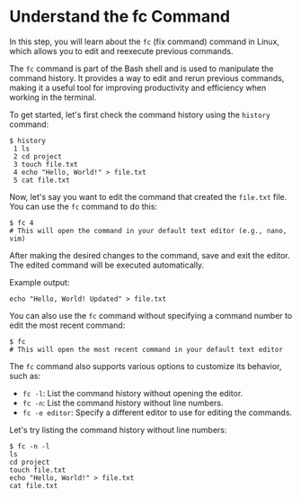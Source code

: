# Understand the fc Command

In this step, you will learn about the `fc` (fix command) command in Linux, which allows you to edit and reexecute previous commands.

The `fc` command is part of the Bash shell and is used to manipulate the command history. It provides a way to edit and rerun previous commands, making it a useful tool for improving productivity and efficiency when working in the terminal.

To get started, let's first check the command history using the `history` command:

```
$ history
 1 ls
 2 cd project
 3 touch file.txt
 4 echo "Hello, World!" > file.txt
 5 cat file.txt
```

Now, let's say you want to edit the command that created the `file.txt` file. You can use the `fc` command to do this:

```
$ fc 4
# This will open the command in your default text editor (e.g., nano, vim)
```

After making the desired changes to the command, save and exit the editor. The edited command will be executed automatically.

Example output:

```
echo "Hello, World! Updated" > file.txt
```

You can also use the `fc` command without specifying a command number to edit the most recent command:

```
$ fc
# This will open the most recent command in your default text editor
```

The `fc` command also supports various options to customize its behavior, such as:

- `fc -l`: List the command history without opening the editor.
- `fc -n`: List the command history without line numbers.
- `fc -e editor`: Specify a different editor to use for editing the commands.

Let's try listing the command history without line numbers:

```
$ fc -n -l
ls
cd project
touch file.txt
echo "Hello, World!" > file.txt
cat file.txt
```

